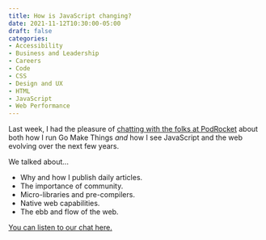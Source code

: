 ```yaml
---
title: How is JavaScript changing?
date: 2021-11-12T10:30:00-05:00
draft: false
categories:
- Accessibility
- Business and Leadership
- Careers
- Code
- CSS
- Design and UX
- HTML
- JavaScript
- Web Performance
---
```


Last week, I had the pleasure of [chatting with the folks at PodRocket](https://podrocket.logrocket.com/vanilla-javascript) about both how I run Go Make Things _and_ how I see JavaScript and the web evolving over the next few years.

We talked about...

- Why and how I publish daily articles.
- The importance of community.
- Micro-libraries and pre-compilers.
- Native web capabilities.
- The ebb and flow of the web.

[You can listen to our chat here.](https://podrocket.logrocket.com/vanilla-javascript)